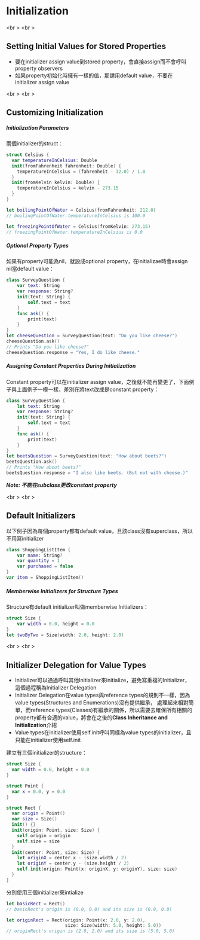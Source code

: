 # Initialization

<br \>
<br \>

## Setting Initial Values for Stored Properties
* 要在initializer assign value到stored property，會直接assign而不會呼叫property observers
* 如果property初始化時擁有一樣的值，那請用default value，不要在initializer assign value

<br \>
<br \>
## Customizing Initialization

##### Initialization Parameters

兩個initializer的struct：
```swift
struct Celsius {
  var temperatureInCelsius: Double
  init(fromFahrenheit fahrenheit: Double) {
    temperatureInCelsius = (fahrenheit - 32.0) / 1.8
  }
  init(fromKelvin kelvin: Double) {
    temperatureInCelsius = kelvin - 273.15
  }
}

let boilingPointOfWater = Celsius(fromFahrenheit: 212.0)
// boilingPointOfWater.temperatureInCelsius is 100.0

let freezingPointOfWater = Celsius(fromKelvin: 273.15)
// freezingPointOfWater.temperatureInCelsius is 0.0
```

##### Optional Property Types

如果有property可能為nil，就設成optional property，在initializae時會assign nil當default value：
```swift
class SurveyQuestion {
    var text: String
    var response: String?
    init(text: String) {
        self.text = text
    }
    func ask() {
        print(text)
    }
}
let cheeseQuestion = SurveyQuestion(text: "Do you like cheese?")
cheeseQuestion.ask()
// Prints "Do you like cheese?"
cheeseQuestion.response = "Yes, I do like cheese."
```

##### Assigning Constant Properties During Initialization

Constant property可以在initializer assign value，之後就不能再變更了，下面例子與上面例子一模一樣，差別在將text改成是constant property：
```swift
class SurveyQuestion {
    let text: String
    var response: String?
    init(text: String) {
        self.text = text
    }
    func ask() {
        print(text)
    }
}
let beetsQuestion = SurveyQuestion(text: "How about beets?")
beetsQuestion.ask()
// Prints "How about beets?"
beetsQuestion.response = "I also like beets. (But not with cheese.)"
```

***Note: 不能在subclass更改constant property***

<br \>
<br \>
## Default Initializers

以下例子因為每個property都有default value，且該class沒有superclass，所以不用寫initializer
```swift
class ShoppingListItem {
    var name: String?
    var quantity = 1
    var purchased = false
}
var item = ShoppingListItem()
```

##### Memberwise Initializers for Structure Types

Structure有default initializer叫做memberwise Initializers：
```swift
struct Size {
    var width = 0.0, height = 0.0
}
let twoByTwo = Size(width: 2.0, height: 2.0)
```

<br \>
<br \>
## Initializer Delegation for Value Types

* Initializer可以通過呼叫其他Initializer來initialize，避免寫重複的Initializer，這個過程稱為Initializer Delegation
* Initializer Delegation在value types與reference types的規則不一樣，因為value types(Structures and Enumerations)沒有提供繼承，
處理起來相對簡單，而reference types(Classes)有繼承的關係，所以需要去確保所有相關的property都有合適的value，將會在之後的**Class Inheritance and Initialization**介紹
* Value types在initializer使用self.init呼叫同樣為value types的initializer，且只能在initializer使用self.init

建立有三個initializer的structure：
```swift
struct Size {
  var width = 0.0, height = 0.0
}

struct Point {
  var x = 0.0, y = 0.0
}

struct Rect {
  var origin = Point()
  var size = Size()
  init() {}
  init(origin: Point, size: Size) {
    self.origin = origin
    self.size = size
  }
  init(center: Point, size: Size) {
    let originX = center.x - (size.width / 2)
    let originY = center.y - (size.height / 2)
    self.init(origin: Point(x: originX, y: originY), size: size)
  }
}
```

分別使用三個initializer來intialize
```swift
let basicRect = Rect()
// basicRect's origin is (0.0, 0.0) and its size is (0.0, 0.0)

let originRect = Rect(origin: Point(x: 2.0, y: 2.0),
                      size: Size(width: 5.0, height: 5.0))
// originRect's origin is (2.0, 2.0) and its size is (5.0, 5.0)

```
